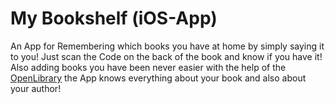 # My Bookshelf (iOS-App)
An App for Remembering which books you have at home by simply saying it to you! Just scan the Code on the back of the book and know if you have it! Also adding books you have been never easier with the help of the [OpenLibrary](https://openlibrary.org) the App knows everything about your book and also about your author!
